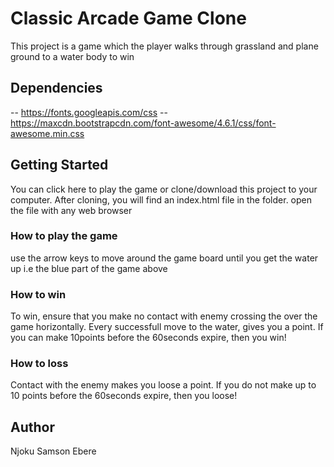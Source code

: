 # Classic Arcade Game Clone
This project is a game which the player walks through grassland and plane ground to a water body to win

## Dependencies
-- https://fonts.googleapis.com/css
-- https://maxcdn.bootstrapcdn.com/font-awesome/4.6.1/css/font-awesome.min.css

## Getting Started
You can click here to play the game or clone/download this project to your computer. After cloning, you will find an index.html file in the folder. open the file with any web browser

### How to play the game
use the arrow keys to move around the game board until you get the water up i.e the blue part of the game above

### How to win
To win, ensure that you make no contact with enemy crossing the over the game horizontally. Every successfull move to the water, gives you a point.
If you can make 10points before the 60seconds expire, then you win!

### How to loss
Contact with the enemy makes you loose a point. If you do not make up to 10 points before the 60seconds expire, then you loose!

## Author
Njoku Samson Ebere
